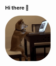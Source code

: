 ### Hi there 👋
 <img align="center" alt="Rafa-pic" height="150" style="border-radius:50px;" src="https://github.com/gustav042/gustav042/blob/main/giphy2.gif">

